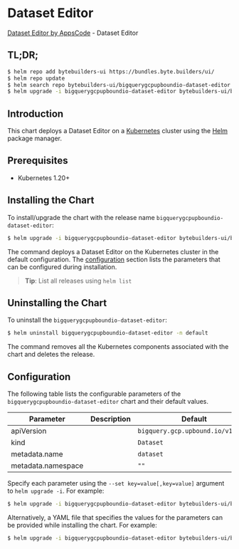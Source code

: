 # Dataset Editor

[Dataset Editor by AppsCode](https://byte.builders) - Dataset Editor

## TL;DR;

```bash
$ helm repo add bytebuilders-ui https://bundles.byte.builders/ui/
$ helm repo update
$ helm search repo bytebuilders-ui/bigquerygcpupboundio-dataset-editor --version=v0.4.18
$ helm upgrade -i bigquerygcpupboundio-dataset-editor bytebuilders-ui/bigquerygcpupboundio-dataset-editor -n default --create-namespace --version=v0.4.18
```

## Introduction

This chart deploys a Dataset Editor on a [Kubernetes](http://kubernetes.io) cluster using the [Helm](https://helm.sh) package manager.

## Prerequisites

- Kubernetes 1.20+

## Installing the Chart

To install/upgrade the chart with the release name `bigquerygcpupboundio-dataset-editor`:

```bash
$ helm upgrade -i bigquerygcpupboundio-dataset-editor bytebuilders-ui/bigquerygcpupboundio-dataset-editor -n default --create-namespace --version=v0.4.18
```

The command deploys a Dataset Editor on the Kubernetes cluster in the default configuration. The [configuration](#configuration) section lists the parameters that can be configured during installation.

> **Tip**: List all releases using `helm list`

## Uninstalling the Chart

To uninstall the `bigquerygcpupboundio-dataset-editor`:

```bash
$ helm uninstall bigquerygcpupboundio-dataset-editor -n default
```

The command removes all the Kubernetes components associated with the chart and deletes the release.

## Configuration

The following table lists the configurable parameters of the `bigquerygcpupboundio-dataset-editor` chart and their default values.

|     Parameter      | Description |                   Default                    |
|--------------------|-------------|----------------------------------------------|
| apiVersion         |             | <code>bigquery.gcp.upbound.io/v1beta1</code> |
| kind               |             | <code>Dataset</code>                         |
| metadata.name      |             | <code>dataset</code>                         |
| metadata.namespace |             | <code>""</code>                              |


Specify each parameter using the `--set key=value[,key=value]` argument to `helm upgrade -i`. For example:

```bash
$ helm upgrade -i bigquerygcpupboundio-dataset-editor bytebuilders-ui/bigquerygcpupboundio-dataset-editor -n default --create-namespace --version=v0.4.18 --set apiVersion=bigquery.gcp.upbound.io/v1beta1
```

Alternatively, a YAML file that specifies the values for the parameters can be provided while
installing the chart. For example:

```bash
$ helm upgrade -i bigquerygcpupboundio-dataset-editor bytebuilders-ui/bigquerygcpupboundio-dataset-editor -n default --create-namespace --version=v0.4.18 --values values.yaml
```
